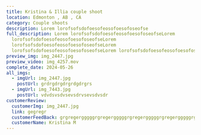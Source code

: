 ```yaml
---
title: Kristina & Illia couple shoot
location: Edmonton , AB , CA
category: Couple shoots
description: Lorem lorofsofsdofoesofeosofoesofoseofse
full_description: Lorem lorofsofsdofoesofeosofoesofoseofseLorem
  lorofsofsdofoesofeosofoesofoseofseLorem
  lorofsofsdofoesofeosofoesofoseofseLorem
  lorofsofsdofoesofeosofoesofoseofseLorem lorofsofsdofoesofeosofoesofoseofse
preview_img: img_2447.jpg
preview_video: img_4257.mov
complete_date: 2024-05-26
all_imgs:
  - imgUrl: img_2447.jpg
    postUrl: grdrgdrgdrgrdgdrgrs
  - imgUrl: img_7443.jpg
    postUrl: vdvdsvsdvsevsdrvsevsdvsdr
customerReview:
  customerImg: img_2447.jpg
  link: gegregr
  customerFeedBack: grgregergggggrgregergggggrgregergggggrgregergggggrgregergggggrgregergggg
  customerName: Kristina M
---
```

